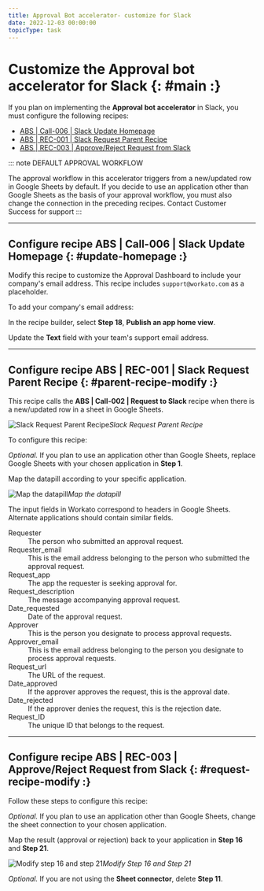 ```yaml
---
title: Approval Bot accelerator- customize for Slack
date: 2022-12-03 00:00:00
topicType: task
---
```


# Customize the Approval bot accelerator for Slack {: #main :}

If you plan on implementing the **Approval bot accelerator** in Slack, you must configure the following recipes: 

- [ABS | Call-006 | Slack Update Homepage](#update-homepage)
- [ABS | REC-001 | Slack Request Parent Recipe](#parent-recipe-modify)
- [ABS | REC-003 | Approve/Reject Request from Slack](#request-recipe-modify)

::: note DEFAULT APPROVAL WORKFLOW

The approval workflow in this accelerator triggers from a new/updated row in Google Sheets by default. If you decide to use an application other than Google Sheets as the basis of your approval workflow, you must also change the connection in the preceding recipes. Contact Customer Success for support
:::

---

## Configure recipe **ABS | Call-006 | Slack Update Homepage** {: #update-homepage :}

Modify this recipe to customize the Approval Dashboard to include your company's email address. This recipe includes `support@workato.com` as a placeholder.

To add your company's email address:

<Stepper>
<Step>

In the recipe builder, select **Step 18**, **Publish an app home view**. 

</Step>
<Step>

Update the **Text** field with your team's support email address.

</Step>
</Stepper>	

---

## Configure recipe **ABS | REC-001 | Slack Request Parent Recipe** {: #parent-recipe-modify :}

This recipe calls the **ABS | Call-002 | Request to Slack** recipe when there is a new/updated row in a sheet in Google Sheets. 

![Slack Request Parent Recipe](~@img/parent-recipe.png)_Slack Request Parent Recipe_

To configure this recipe:

<Stepper>
<Step>

*Optional.* If you plan to use an application other than Google Sheets, replace Google Sheets with your chosen application in **Step 1**.

</Step>
<Step>

Map the datapill according to your specific application.

![Map the datapill](~@img/datapill-map.png)_Map the datapill_

The input fields in Workato correspond to headers in Google Sheets. Alternate applications should contain similar fields.

<dl>
	<dt>Requester</dt>
	<dd>The person who submitted an approval request.</dd>
	<dt>Requester_email</dt>
	<dd>This is the email address belonging to the person who submitted the approval request.</dd>
	<dt>Request_app</dt>
	<dd>The app the requester is seeking approval for.</dd>
	<dt>Request_description</dt>
	<dd>The message accompanying approval request.</dd>
	<dt>Date_requested</dt>
	<dd>Date of the approval request.</dd>
	<dt>Approver</dt>
	<dd>This is the person you designate to process approval requests.</dd>
	<dt>Approver_email</dt>
	<dd>This is the email address belonging to the person you designate to process approval requests.</dd>
	<dt>Request_url</dt>
	<dd>The URL of the request.</dd>
	<dt>Date_approved</dt>
	<dd>If the approver approves the request, this is the approval date.</dd>
	<dt>Date_rejected</dt>
	<dd>If the approver denies the request, this is the rejection date.</dd>
	<dt>Request_ID</dt>
	<dd>The unique ID that belongs to the request.</dd>
</dl>

</Step>
</Stepper>

---

## Configure recipe **ABS | REC-003 | Approve/Reject Request from Slack** {: #request-recipe-modify :}

Follow these steps to configure this recipe:

<Stepper>
<Step>

*Optional.* If you plan to use an application other than Google Sheets, change the sheet connection to your chosen application.

</Step>	
<Step>

Map the result (approval or rejection) back to your application in **Step 16** and **Step 21**.

![Modify step 16 and step 21](~@img/recipe-steps-modify.png)_Modify Step 16 and Step 21_

</Step>
<Step>

*Optional.* If you are not using the **Sheet connector**, delete **Step 11**.

</Step>	
</Stepper>